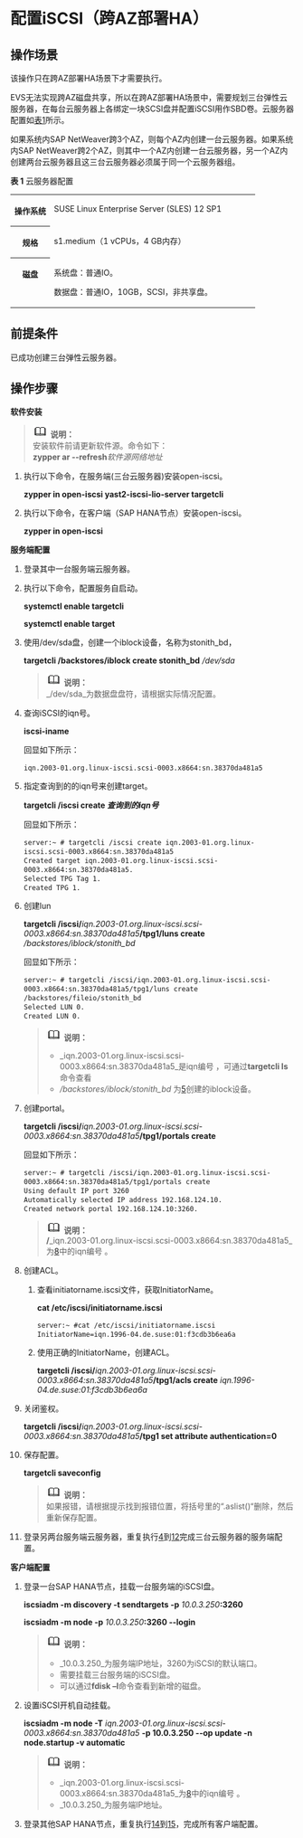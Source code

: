 # 配置iSCSI（跨AZ部署HA）<a name="saphana_02_0074"></a>

## 操作场景<a name="section43028771171332"></a>

该操作只在跨AZ部署HA场景下才需要执行。

EVS无法实现跨AZ磁盘共享，所以在跨AZ部署HA场景中，需要规划三台弹性云服务器，在每台云服务器上各绑定一块SCSI盘并配置iSCSI用作SBD卷。云服务器配置如[表1](#table56428126113627)所示。

如果系统内SAP NetWeaver跨3个AZ，则每个AZ内创建一台云服务器。如果系统内SAP NetWeaver跨2个AZ，则其中一个AZ内创建一台云服务器，另一个AZ内创建两台云服务器且这三台云服务器必须属于同一个云服务器组。

**表 1**  云服务器配置

<a name="table56428126113627"></a>
<table><tbody><tr id="row20051718113627"><th class="firstcol" valign="top" width="16.17%" id="mcps1.2.3.1.1"><p id="p55079186113627"><a name="p55079186113627"></a><a name="p55079186113627"></a>操作系统</p>
</th>
<td class="cellrowborder" valign="top" width="83.83%" headers="mcps1.2.3.1.1 "><p id="p32229043113627"><a name="p32229043113627"></a><a name="p32229043113627"></a>SUSE Linux Enterprise Server (SLES) 12 SP1</p>
</td>
</tr>
<tr id="row21625934113627"><th class="firstcol" valign="top" width="16.17%" id="mcps1.2.3.2.1"><p id="p6870255113627"><a name="p6870255113627"></a><a name="p6870255113627"></a>规格</p>
</th>
<td class="cellrowborder" valign="top" width="83.83%" headers="mcps1.2.3.2.1 "><p id="p58390385151531"><a name="p58390385151531"></a><a name="p58390385151531"></a>s1.medium（1 vCPUs，4 GB内存）</p>
</td>
</tr>
<tr id="row42360666113627"><th class="firstcol" valign="top" width="16.17%" id="mcps1.2.3.3.1"><p id="p8661934113627"><a name="p8661934113627"></a><a name="p8661934113627"></a>磁盘</p>
</th>
<td class="cellrowborder" valign="top" width="83.83%" headers="mcps1.2.3.3.1 "><p id="p30528017113627"><a name="p30528017113627"></a><a name="p30528017113627"></a>系统盘：普通IO。</p>
<p id="p4370299145929"><a name="p4370299145929"></a><a name="p4370299145929"></a>数据盘：普通IO，10GB，SCSI，非共享盘。</p>
</td>
</tr>
</tbody>
</table>

## 前提条件<a name="section10115228171341"></a>

已成功创建三台弹性云服务器。

## 操作步骤<a name="section48857287171351"></a>

**软件安装**

>![](public_sys-resources/icon-note.gif) **说明：**   
>安装软件前请更新软件源。命令如下：  
>**zypper ar --refresh**_软件源网络地址_  

1.  执行以下命令，在服务端\(三台云服务器\)安装open-iscsi。

    **zypper in open-iscsi yast2-iscsi-lio-server targetcli**

2.  执行以下命令，在客户端（SAP HANA节点）安装open-iscsi。

    **zypper in open-iscsi**


**服务端配置**

1.  登录其中一台服务端云服务器。
2.  <a name="li57951583172559"></a>执行以下命令，配置服务自启动。

    **systemctl enable targetcli**

    **systemctl enable target**

3.  <a name="li15717292191850"></a>使用/dev/sda盘，创建一个iblock设备，名称为stonith\_bd，

    **targetcli /backstores/iblock create stonith\_bd** _/dev/sda_

    >![](public_sys-resources/icon-note.gif) **说明：**   
    >_/dev/sda_为数据盘盘符，请根据实际情况配置。  

4.  查询iSCSI的iqn号。

    **iscsi-iname**

    回显如下所示：

    ```
    iqn.2003-01.org.linux-iscsi.scsi-0003.x8664:sn.38370da481a5
    ```

5.  指定查询到的的iqn号来创建target。

    **targetcli /iscsi create  _查询到的iqn号_**

    回显如下所示：

    ```
    server:~ # targetcli /iscsi create iqn.2003-01.org.linux-iscsi.scsi-0003.x8664:sn.38370da481a5
    Created target iqn.2003-01.org.linux-iscsi.scsi-0003.x8664:sn.38370da481a5.
    Selected TPG Tag 1.
    Created TPG 1.
    ```

6.  <a name="li2828904594221"></a>创建lun

    **targetcli /iscsi/**_iqn.2003-01.org.linux-iscsi.scsi-0003.x8664:sn.38370da481a5_**/tpg1/luns create** _/backstores/iblock/stonith\_bd_

    回显如下所示：

    ```
    server:~ # targetcli /iscsi/iqn.2003-01.org.linux-iscsi.scsi-0003.x8664:sn.38370da481a5/tpg1/luns create /backstores/fileio/stonith_bd
    Selected LUN 0.
    Created LUN 0.
    ```

    >![](public_sys-resources/icon-note.gif) **说明：**   
    >-   _iqn.2003-01.org.linux-iscsi.scsi-0003.x8664:sn.38370da481a5_是iqn编号 ，可通过**targetcli ls**命令查看  
    >-   _/backstores/iblock/stonith\_bd_ 为[5](#li15717292191850)创建的iblock设备。  

7.  创建portal。

    **targetcli /iscsi/**_iqn.2003-01.org.linux-iscsi.scsi-0003.x8664:sn.38370da481a5_**/tpg1/portals create**

    回显如下所示：

    ```
    server:~ # targetcli /iscsi/iqn.2003-01.org.linux-iscsi.scsi-0003.x8664:sn.38370da481a5/tpg1/portals create
    Using default IP port 3260
    Automatically selected IP address 192.168.124.10.
    Created network portal 192.168.124.10:3260.
    ```

    >![](public_sys-resources/icon-note.gif) **说明：**   
    >**/**_iqn.2003-01.org.linux-iscsi.scsi-0003.x8664:sn.38370da481a5_为[8](#li2828904594221)中的iqn编号 。  

8.  创建ACL。
    1.  查看initiatorname.iscsi文件，获取InitiatorName。

        **cat /etc/iscsi/initiatorname.iscsi**

        ```
        server:~ #cat /etc/iscsi/initiatorname.iscsi
        InitiatorName=iqn.1996-04.de.suse:01:f3cdb3b6ea6a
        ```

    2.  使用正确的InitiatorName，创建ACL。

        **targetcli /iscsi/**_iqn.2003-01.org.linux-iscsi.scsi-0003.x8664:sn.38370da481a5_**/tpg1/acls create** _iqn.1996-04.de.suse:01:f3cdb3b6ea6a_


9.  关闭鉴权。

    **targetcli /iscsi/**_iqn.2003-01.org.linux-iscsi.scsi-0003.x8664:sn.38370da481a5_**/tpg1 set attribute authentication=0**

10. <a name="li1273213710027"></a>保存配置。

    **targetcli saveconfig**

    >![](public_sys-resources/icon-note.gif) **说明：**   
    >如果报错，请根据提示找到报错位置，将括号里的“.aslist\(\)“删除，然后重新保存配置。  

11. 登录另两台服务端云服务器，重复执行[4](#li57951583172559)到[12](#li1273213710027)完成三台云服务器的服务端配置。

**客户端配置**

1.  <a name="li2832593910361"></a>登录一台SAP HANA节点，挂载一台服务端的iSCSI盘。

    **iscsiadm -m discovery -t sendtargets -p** _10.0.3.250_**:3260**

    **iscsiadm -m node -p** _10.0.3.250_**:3260 --login**

    >![](public_sys-resources/icon-note.gif) **说明：**   
    >-   _10.0.3.250_为服务端IP地址，3260为iSCSI的默认端口。  
    >-   需要挂载三台服务端的iSCSI盘。  
    >-   可以通过**fdisk –l**命令查看到新增的磁盘。  

2.  <a name="li63245585104441"></a>设置iSCSI开机自动挂载。

    **iscsiadm -m node -T** _iqn.2003-01.org.linux-iscsi.scsi-0003.x8664:sn.38370da481a5_ **-p 10.0.3.250 --op update -n node.startup -v automatic**

    >![](public_sys-resources/icon-note.gif) **说明：**   
    >-   _iqn.2003-01.org.linux-iscsi.scsi-0003.x8664:sn.38370da481a5_为[8](#li2828904594221)中的iqn编号 。  
    >-   _10.0.3.250_为服务端IP地址。  

3.  登录其他SAP HANA节点，重复执行[14](#li2832593910361)到[15](#li63245585104441)，完成所有客户端配置。

